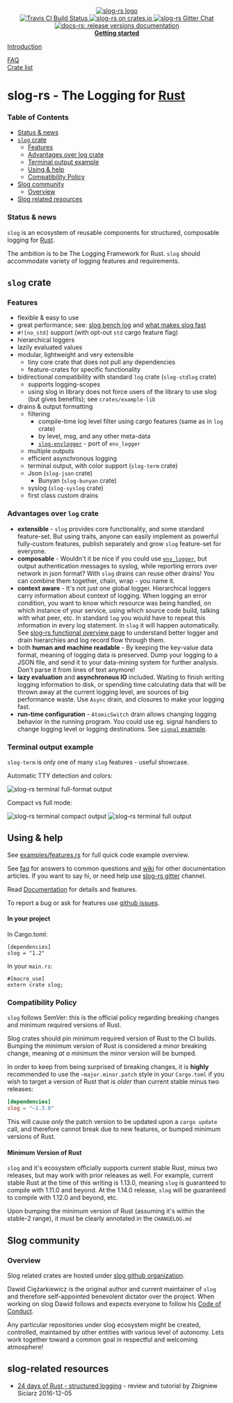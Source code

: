 <p align="center">

  <a href="https://github.com/slog-rs/slog">
  <img src="https://cdn.rawgit.com/slog-rs/misc/master/media/slog.svg" alt="slog-rs logo">
  </a>
  <br>

  <a href="https://travis-ci.org/slog-rs/slog">
      <img src="https://img.shields.io/travis/slog-rs/slog/master.svg" alt="Travis CI Build Status">
  </a>

  <a href="https://crates.io/crates/slog">
      <img src="https://img.shields.io/crates/d/slog.svg" alt="slog-rs on crates.io">
  </a>

  <a href="https://gitter.im/slog-rs/slog">
      <img src="https://img.shields.io/gitter/room/slog-rs/slog.svg" alt="slog-rs Gitter Chat">
  </a>

  <a href="https://docs.rs/releases/search?query=slog-">
      <img src="https://docs.rs/slog/badge.svg" alt="docs-rs: release versions documentation">
  </a>
  <br>
    <strong><a href="https://github.com/slog-rs/slog/wiki/Getting-started">Getting started</a></strong>
  
  <a href="//github.com/slog-rs/slog/wiki/Introduction-to-structured-logging-with-slog">Introduction</a>
  
  <a href="//github.com/slog-rs/slog/wiki/FAQ">FAQ</a>
  <br>
  <a href="https://crates.io/search?q=slog">Crate list</a>
</p>

# slog-rs - The Logging for [Rust][rust]

### Table of Contents

* [Status & news](#status--news)
* [`slog` crate](#slog-crate)
  * [Features](#features)
  * [Advantages over log crate](#advantages-over-log-crate)
  * [Terminal output example](#terminal-output-example)
  * [Using & help](#using--help)
  * [Compatibility Policy](#compatibility-policy)
* [Slog community](#slog-community)
  * [Overview](#overview)
* [Slog related resources](#slog-related-resources)

### Status & news

`slog` is an ecosystem of reusable components for structured, composable logging
for [Rust][rust].

The ambition is to be The Logging Framework for Rust. `slog` should accommodate
variety of logging features and requirements.

## `slog` crate

### Features

* flexible & easy to use
* great performance; see: [slog bench log](https://github.com/slog-rs/slog/wiki/Bench-log) and  [what makes slog fast](https://github.com/slog-rs/slog/wiki/What-makes-slog-fast)
* `#![no_std]` support (with opt-out `std` cargo feature flag)
* hierarchical loggers
* lazily evaluated values
* modular, lightweight and very extensible
	* tiny core crate that does not pull any dependencies
	* feature-crates for specific functionality
* bidirectional compatibility with standard `log` crate (`slog-stdlog` crate)
	* supports logging-scopes
	* using slog in library does not force users of the library to use slog
	  (but gives benefits); see `crates/example-lib`
* drains & output formatting
	* filtering
		* compile-time log level filter using cargo features (same as in `log` crate)
		* by level, msg, and any other meta-data
		* [`slog-envlogger`](https://github.com/slog-rs/envlogger) - port of `env_logger`
	* multiple outputs
	* efficient asynchronous logging
	* terminal output, with color support (`slog-term` crate)
	* Json (`slog-json` crate)
		* Bunyan (`slog-bunyan` crate)
	* syslog (`slog-syslog` crate)
	* first class custom drains

### Advantages over `log` crate

* **extensible** - `slog` provides core functionality, and some standard
  feature-set. But using traits, anyone can easily implement as
  powerful fully-custom features, publish separately and grow `slog` feature-set
  for everyone.
* **composable** - Wouldn't it be nice if you could use
  [`env_logger`][env_logger], but output authentication messages to syslog,
  while reporting errors over network in json format? With `slog` drains can
  reuse other drains! You can combine them together, chain, wrap - you name it.
* **context aware** - It's not just one global logger. Hierarchical
  loggers carry information about context of logging. When logging an error
  condition, you want to know which resource was being handled, on which
  instance of your service, using which source code build, talking with what
  peer, etc. In standard `log` you would have to repeat this information in
  every log statement. In `slog` it will happen automatically. See
  [slog-rs functional overview page][functional-overview] to understand better
  logger and drain hierarchies and log record flow through them.
* both **human and machine readable** - By keeping the key-value data format,
  meaning of logging data is preserved. Dump your logging to a JSON file, and
  send it to your data-mining system for further analysis. Don't parse it from
  lines of text anymore!
* **lazy evaluation** and **asynchronous IO** included. Waiting to
  finish writing logging information to disk, or spending time calculating
  data that will be thrown away at the current logging level, are sources of big
  performance waste. Use `Async` drain, and closures
  to make your logging fast.
* **run-time configuration** - `AtomicSwitch` drain allows
  changing logging behavior in the running program. You could use eg. signal
  handlers to change logging level or logging destinations. See
  [`signal` example][signal].

[signal]: https://github.com/slog-rs/misc/blob/master/examples/signal.rs
[env_logger]: https://crates.io/crates/env_logger
[functional-overview]: https://github.com/slog-rs/slog/wiki/Functional-overview

### Terminal output example

`slog-term` is only one of many `slog` features - useful showcase.

Automatic TTY detection and colors:

![slog-rs terminal full-format output](http://i.imgur.com/IUe80gU.png)

Compact vs full mode:

![slog-rs terminal compact output](http://i.imgur.com/P9u2sWP.png)
![slog-rs terminal full output](http://i.imgur.com/ENiy5H9.png)



## Using & help

See
[examples/features.rs](https://github.com/slog-rs/misc/blob/master/examples/features.rs)
for full quick code example overview.

See [faq] for answers to common questions and [wiki] for other documentation
articles. If you want to say hi, or need help use [slog-rs gitter] channel.

Read [Documentation](https://docs.rs/slog/) for details and features.

To report a bug or ask for features use [github issues][issues].

[faq]: https://github.com/slog-rs/slog/wiki/FAQ
[wiki]: https://github.com/slog-rs/slog/wiki/
[rust]: http://rust-lang.org
[slog-rs gitter]: https://gitter.im/slog-rs/slog
[issues]: //github.com/slog-rs/slog/issues

#### In your project

In Cargo.toml:

```
[dependencies]
slog = "1.2"
```

In your `main.rs`:

```
#[macro_use]
extern crate slog;
```

### Compatibility Policy

`slog` follows SemVer: this is the official policy regarding breaking changes
and minimum required versions of Rust.

Slog crates should pin minimum required version of Rust to the CI builds.
Bumping the minimum version of Rust is considered a minor breaking change,
meaning *at a minimum* the minor version will be bumped.

In order to keep from being surprised of breaking changes, it is **highly**
recommended to use the `~major.minor.patch` style in your `Cargo.toml` if you
wish to target a version of Rust that is *older* than current stable minus two
releases:

```toml
[dependencies]
slog = "~1.3.0"
```

This will cause *only* the patch version to be updated upon a `cargo update`
call, and therefore cannot break due to new features, or bumped minimum
versions of Rust.

#### Minimum Version of Rust

`slog` and it's ecosystem officially supports current stable Rust, minus
two releases, but may work with prior releases as well. For example, current
stable Rust at the time of this writing is 1.13.0, meaning `slog` is guaranteed
to compile with 1.11.0 and beyond.  At the 1.14.0 release, `slog` will be
guaranteed to compile with 1.12.0 and beyond, etc.

Upon bumping the minimum version of Rust (assuming it's within the stable-2
range), it *must* be clearly annotated in the `CHANGELOG.md`


## Slog community

### Overview

Slog related crates are hosted under [slog github
organization](https://github.com/slog-rs).

Dawid Ciężarkiewicz is the original author and current maintainer of `slog` and
therefore self-appointed benevolent dictator over the project. When working on
slog Dawid follows and expects everyone to follow his [Code of
Conduct](https://github.com/dpc/public/blob/master/COC.md).

Any particular repositories under slog ecosystem might be created, controlled,
maintained by other entities with various level of autonomy. Lets work together
toward a common goal in respectful and welcoming atmosphere!

## slog-related resources

* [24 days of Rust - structured logging](https://siciarz.net/24-days-rust-structured-logging/) - review and tutorial by Zbigniew Siciarz 2016-12-05
